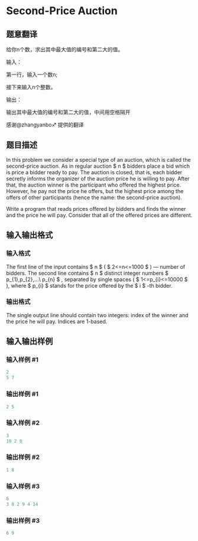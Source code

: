 # Second-Price Auction

## 题意翻译

给你n个数，求出其中最大值的编号和第二大的值。

输入：

第一行，输入一个数n;

接下来输入n个整数。

输出：

输出其中最大值的编号和第二大的值，中间用空格隔开

感谢@zhangyanbo♐ 提供的翻译

## 题目描述

In this problem we consider a special type of an auction, which is called the second-price auction. As in regular auction $ n $ bidders place a bid which is price a bidder ready to pay. The auction is closed, that is, each bidder secretly informs the organizer of the auction price he is willing to pay. After that, the auction winner is the participant who offered the highest price. However, he pay not the price he offers, but the highest price among the offers of other participants (hence the name: the second-price auction).

Write a program that reads prices offered by bidders and finds the winner and the price he will pay. Consider that all of the offered prices are different.

## 输入输出格式

### 输入格式

The first line of the input contains $ n $ ( $ 2<=n<=1000 $ ) — number of bidders. The second line contains $ n $ distinct integer numbers $ p_{1},p_{2},...\ p_{n} $ , separated by single spaces ( $ 1<=p_{i}<=10000 $ ), where $ p_{i} $ stands for the price offered by the $ i $ -th bidder.

### 输出格式

The single output line should contain two integers: index of the winner and the price he will pay. Indices are 1-based.

## 输入输出样例

### 输入样例 #1

```cpp
2
5 7

```
### 输出样例 #1

```cpp
2 5

```
### 输入样例 #2

```cpp
3
10 2 8

```
### 输出样例 #2

```cpp
1 8

```
### 输入样例 #3

```cpp
6
3 8 2 9 4 14

```
### 输出样例 #3

```cpp
6 9

```
